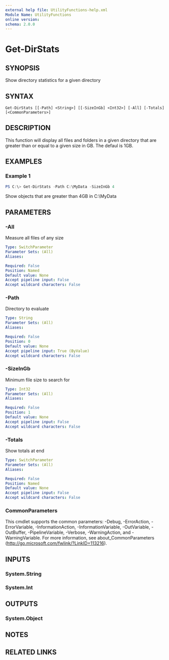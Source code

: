 ```yaml
---
external help file: UtilityFunctions-help.xml
Module Name: UtilityFunctions
online version:
schema: 2.0.0
---
```


# Get-DirStats

## SYNOPSIS
Show directory statistics for a given directory

## SYNTAX

```
Get-DirStats [[-Path] <String>] [[-SizeInGb] <Int32>] [-All] [-Totals] [<CommonParameters>]
```

## DESCRIPTION
This function will display all files and folders in a given directory that are greater than or equal to a given size in GB. The defaul is 1GB.

## EXAMPLES

### Example 1
```powershell
PS C:\> Get-DirStats -Path C:\MyData -SizeInGb 4
```

Show objects that are greater than 4GB in C:\MyData

## PARAMETERS

### -All
Measure all files of any size

```yaml
Type: SwitchParameter
Parameter Sets: (All)
Aliases:

Required: False
Position: Named
Default value: None
Accept pipeline input: False
Accept wildcard characters: False
```

### -Path
Directory to evaluate

```yaml
Type: String
Parameter Sets: (All)
Aliases:

Required: False
Position: 0
Default value: None
Accept pipeline input: True (ByValue)
Accept wildcard characters: False
```

### -SizeInGb
Minimum file size to search for

```yaml
Type: Int32
Parameter Sets: (All)
Aliases:

Required: False
Position: 1
Default value: None
Accept pipeline input: False
Accept wildcard characters: False
```

### -Totals
Show totals at end

```yaml
Type: SwitchParameter
Parameter Sets: (All)
Aliases:

Required: False
Position: Named
Default value: None
Accept pipeline input: False
Accept wildcard characters: False
```

### CommonParameters
This cmdlet supports the common parameters: -Debug, -ErrorAction, -ErrorVariable, -InformationAction, -InformationVariable, -OutVariable, -OutBuffer, -PipelineVariable, -Verbose, -WarningAction, and -WarningVariable.
For more information, see about_CommonParameters (http://go.microsoft.com/fwlink/?LinkID=113216).

## INPUTS

### System.String

### System.Int

## OUTPUTS

### System.Object
## NOTES

## RELATED LINKS
